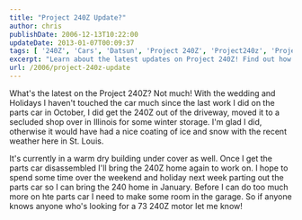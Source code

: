 ```yaml
---
title: "Project 240Z Update?"
author: chris
publishDate: 2006-12-13T10:22:00
updateDate: 2013-01-07T00:09:37
tags: [ '240Z', 'Cars', 'Datsun', 'Project 240Z', 'Project240z', 'Project240Zcom' ]
excerpt: "Learn about the latest updates on Project 240Z! Find out how the car has been stored for winter and upcoming plans for disassembly and restoration."
url: /2006/project-240z-update  
---
```


What's the latest on the Project 240Z? Not much! With the wedding and Holidays I haven't touched the car much since the last work I did on the parts car in October, I did get the 240Z out of the driveway, moved it to a secluded shop over in Illinois for some winter storage. I'm glad I did, otherwise it would have had a nice coating of ice and snow with the recent weather here in St. Louis.
 
It's currently in a warm dry building under cover as well. Once I get the parts car disassembled I'll bring the 240Z home again to work on. I hope to spend some time over the weekend and holiday next week parting out the parts car so I can bring the 240 home in January. Before I can do too much more on hte parts car I need to make some room in the garage. So if anyone knows anyone who's looking for a 73 240Z motor let me know!
 


